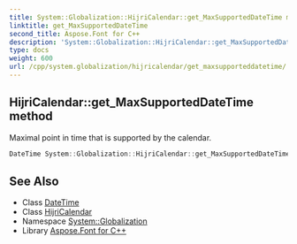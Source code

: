 ```yaml
---
title: System::Globalization::HijriCalendar::get_MaxSupportedDateTime method
linktitle: get_MaxSupportedDateTime
second_title: Aspose.Font for C++
description: 'System::Globalization::HijriCalendar::get_MaxSupportedDateTime method. Maximal point in time that is supported by the calendar in C++.'
type: docs
weight: 600
url: /cpp/system.globalization/hijricalendar/get_maxsupporteddatetime/
---
```

## HijriCalendar::get_MaxSupportedDateTime method


Maximal point in time that is supported by the calendar.

```cpp
DateTime System::Globalization::HijriCalendar::get_MaxSupportedDateTime() const override
```

## See Also

* Class [DateTime](../../../system/datetime/)
* Class [HijriCalendar](../)
* Namespace [System::Globalization](../../)
* Library [Aspose.Font for C++](../../../)
